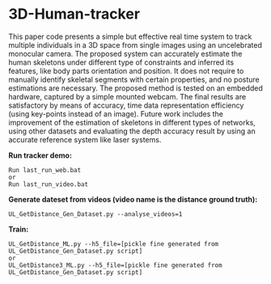 # 3D-Human-tracker

This paper code presents a simple but effective real time system to track multiple individuals in a
3D space from single images using an uncelebrated monocular camera. The proposed system can
accurately estimate the human skeletons under different type of constraints and inferred its features,
like body parts orientation and position. It does not require to manually identify skeletal segments
with certain properties, and no posture estimations are necessary. The proposed method is tested
on an embedded hardware, captured by a simple mounted webcam. The final results are satisfactory
by means of accuracy, time data representation efficiency (using key-points instead of an image).
Future work includes the improvement of the estimation of skeletons in different types of networks,
using other datasets and evaluating the depth accuracy result by using an accurate reference system
like laser systems.


**Run tracker demo:**
```
Run last_run_web.bat
or
Run last_run_video.bat
```

**Generate dateset from videos (video name is the distance ground truth):**
```
UL_GetDistance_Gen_Dataset.py --analyse_videos=1
```

**Train:**
```
UL_GetDistance_ML.py --h5_file=[pickle fine generated from UL_GetDistance_Gen_Dataset.py script]
or
UL_GetDistance3_ML.py --h5_file=[pickle fine generated from UL_GetDistance_Gen_Dataset.py script]
```
